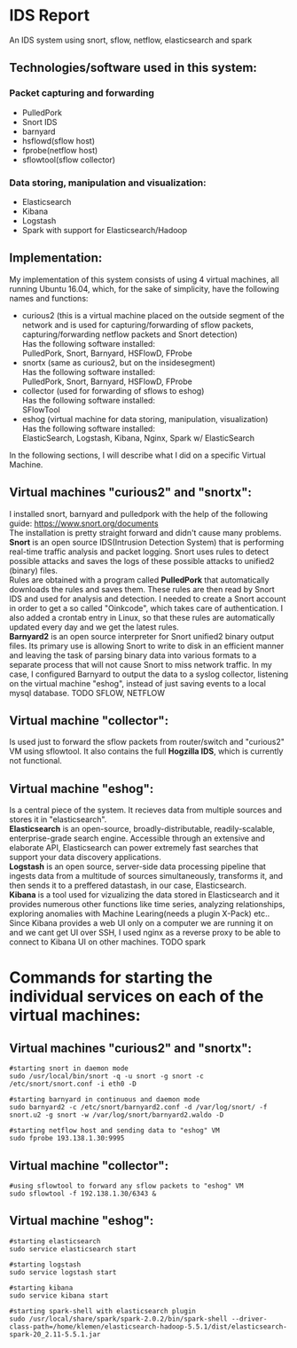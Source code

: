 # IDS Report
An IDS system using snort, sflow, netflow, elasticsearch and spark

## Technologies/software used in this system:
### Packet capturing and forwarding
- PulledPork 
- Snort IDS 
- barnyard
- hsflowd(sflow host)
- fprobe(netflow host)
- sflowtool(sflow collector)

### Data storing, manipulation and visualization:
- Elasticsearch
- Kibana
- Logstash
- Spark with support for Elasticsearch/Hadoop


## Implementation:
My implementation of this system consists of using 4 virtual machines, all running Ubuntu 16.04, which, for the sake of simplicity, have the following names and functions:
- curious2 (this is a virtual machine placed on the outside segment of the network and is used for capturing/forwarding of sflow packets, capturing/forwarding netflow packets and Snort detection)<br>
Has the following software installed:<br>
PulledPork, Snort, Barnyard, HSFlowD, FProbe
- snortx (same as curious2, but on the insidesegment)<br>
Has the following software installed:<br>
PulledPork, Snort, Barnyard, HSFlowD, FProbe
- collector (used for forwarding of sflows to eshog)<br>
Has the following software installed:<br>
SFlowTool
- eshog (virtual machine for data storing, manipulation, visualization)<br>
Has the following software installed:<br>
ElasticSearch, Logstash, Kibana, Nginx, Spark w/ ElasticSearch

In the following sections, I will describe what I did on a specific Virtual Machine.


## Virtual machines "curious2" and "snortx":
I installed snort, barnyard and pulledpork with the help of the following guide: https://www.snort.org/documents <br>
The installation is pretty straight forward and didn't cause many problems. <br>
<b>Snort</b> is an open source IDS(Intrusion Detection System) that is performing real-time traffic analysis and packet logging. Snort uses rules to detect possible attacks and saves the logs of these possible attacks to unified2 (binary) files.<br>
Rules are obtained with a program called <b>PulledPork</b> that automatically downloads the rules and saves them. These rules are then read by Snort IDS and used for analysis and detection. I needed to create a Snort account in order to get a so called "Oinkcode", which takes care of authentication. I also added a crontab entry in Linux, so that these rules are automatically updated every day and we get the latest rules. <br>
<b>Barnyard2</b> is an open source interpreter for Snort unified2 binary output files. Its primary use is allowing Snort to write to disk in an efficient manner and leaving the task of parsing binary data into various formats to a separate process that will not cause Snort to miss network traffic. In my case, I configured Barnyard to output the data to a syslog collector, listening on the virtual machine "eshog", instead of just saving events to a local mysql database. 
TODO SFLOW, NETFLOW


## Virtual machine "collector":
Is used just to forward the sflow packets from router/switch and "curious2" VM using sflowtool. It also contains the full <b>Hogzilla IDS</b>, which is currently not functional.


## Virtual machine "eshog":
Is a central piece of the system. It recieves data from multiple sources and stores it in "elasticsearch". <br>
<b>Elasticsearch</b> is an open-source, broadly-distributable, readily-scalable, enterprise-grade search engine. Accessible through an extensive and elaborate API, Elasticsearch can power extremely fast searches that support your data discovery applications. <br>
<b>Logstash</b> is an open source, server-side data processing pipeline that ingests data from a multitude of sources simultaneously, transforms it, and then sends it to a preffered datastash, in our case, Elasticsearch. <br>
<b>Kibana</b> is a tool used for vizualizing the data stored in Elasticsearch and it provides numerous other functions like time series, analyzing relationships, exploring anomalies with Machine Learing(needs a plugin X-Pack) etc.. <br>
Since Kibana provides a web UI only on a computer we are running it on and we cant get UI over SSH, I used nginx as a reverse proxy to be able to connect to Kibana UI on other machines.
TODO spark



# Commands for starting the individual services on each of the virtual machines:

## Virtual machines "curious2" and "snortx":
```
#starting snort in daemon mode
sudo /usr/local/bin/snort -q -u snort -g snort -c /etc/snort/snort.conf -i eth0 -D

#starting barnyard in continuous and daemon mode
sudo barnyard2 -c /etc/snort/barnyard2.conf -d /var/log/snort/ -f snort.u2 -g snort -w /var/log/snort/barnyard2.waldo -D

#starting netflow host and sending data to "eshog" VM
sudo fprobe 193.138.1.30:9995
```
## Virtual machine "collector":
```
#using sflowtool to forward any sflow packets to "eshog" VM
sudo sflowtool -f 192.138.1.30/6343 &
```

## Virtual machine "eshog":
```
#starting elasticsearch
sudo service elasticsearch start

#starting logstash
sudo service logstash start

#starting kibana 
sudo service kibana start

#starting spark-shell with elasticsearch plugin
sudo /usr/local/share/spark/spark-2.0.2/bin/spark-shell --driver-class-path=/home/klemen/elasticsearch-hadoop-5.5.1/dist/elasticsearch-spark-20_2.11-5.5.1.jar
```


